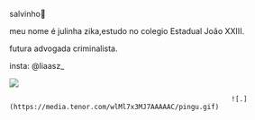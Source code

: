 salvinho🤙

meu nome é julinha zika,estudo no colegio Estadual João XXIII. 

futura advogada criminalista.

insta: @liaasz_ 

![](https://media.tenor.com/sV-O8FvCT6UAAAAi/emoji-grin.gif)





                                                              
                                                           ![.](https://media.tenor.com/wlMl7x3MJ7AAAAAC/pingu.gif)
